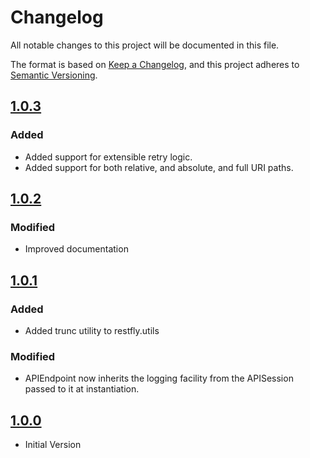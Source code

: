 # Changelog
All notable changes to this project will be documented in this file.

The format is based on [Keep a Changelog](https://keepachangelog.com/en/1.0.0/),
and this project adheres to [Semantic Versioning](https://semver.org/spec/v2.0.0.html).

## [1.0.3]
### Added
- Added support for extensible retry logic.
- Added support for both relative, and absolute, and full URI paths.

## [1.0.2]
### Modified
- Improved documentation

## [1.0.1]
### Added
- Added trunc utility to restfly.utils

### Modified
- APIEndpoint now inherits the logging facility from the APISession passed to it
  at instantiation.

## [1.0.0]
- Initial Version

[1.0.3]: https://github.com/tenable/pyTenable/compare/1.0.2...1.0.3
[1.0.2]: https://github.com/tenable/pyTenable/compare/1.0.1...1.0.2
[1.0.1]: https://github.com/tenable/pyTenable/compare/96c389866da658374736942a0771bf47ff0ccb4c...1.0.1
[1.0.0]: https://github.com/SteveMcGrath/restfly/commit/96c389866da658374736942a0771bf47ff0ccb4c